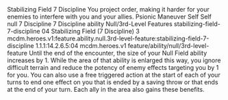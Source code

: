 <ability>
  <name>Stabilizing Field</name>
  <cost>7 Discipline</cost>
  <flavor>You project order, making it harder for your enemies to interfere with you and your allies.</flavor>
  <keywords>
    <keyword>Psionic</keyword>
  </keywords>
  <type>Maneuver</type>
  <distance>Self</distance>
  <target>Self</target>
  <metadata>
    <class>null</class>
    <cost>7 Discipline</cost>
    <cost_amount>7</cost_amount>
    <cost_resource>Discipline</cost_resource>
    <feature_type>ability</feature_type>
    <file_dpath>Null/3rd-Level Features</file_dpath>
    <item_id>stabilizing-field-7-discipline</item_id>
    <item_index>04</item_index>
    <item_name>Stabilizing Field (7 Discipline)</item_name>
    <level>3</level>
    <scc>mcdm.heroes.v1:feature.ability.null.3rd-level-feature:stabilizing-field-7-discipline</scc>
    <scdc>1.1.1:14.2.6.5:04</scdc>
    <source>mcdm.heroes.v1</source>
    <type>feature/ability/null/3rd-level-feature</type>
  </metadata>
  <effects>
    <effect type="mundane">Until the end of the encounter, the size of your Null Field ability increases by 1. While the area of that ability is enlarged this way, you ignore difficult terrain and reduce the potency of enemy effects targeting you by 1 for you. You can also use a free triggered action at the start of each of your turns to end one effect on you that is ended by a saving throw or that ends at the end of your turn. Each ally in the area also gains these benefits.</effect>
  </effects>
</ability>
